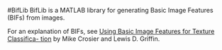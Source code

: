 #BifLib
BifLib is a MATLAB library for generating Basic Image Features (BIFs) from images.

For an explanation of BIFs, see [Using Basic Image Features for Texture Classifica-
tion](http://dx.doi.org/10.1007/s11263-009-0315-0) by Mike Crosier and Lewis D. Griffin.
